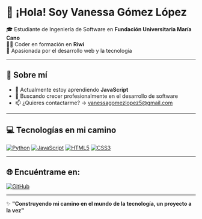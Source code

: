 # 👋 ¡Hola! Soy Vanessa Gómez López

🎓 Estudiante de Ingeniería de Software en **Fundación Universitaria María Cano**  
👩‍💻 Coder en formación en **Riwi**  
🌟 Apasionada por el desarrollo web y la tecnología

---

## 🚀 Sobre mí
- 🌱 Actualmente estoy aprendiendo **JavaScript**
- 🎯 Buscando crecer profesionalmente en el desarrollo de software
- 📫 ¿Quieres contactarme? → [vanessagomezlopez5@gmail.com](mailto:vanessagomezlopez55@gmail.com)

---

## 💻 Tecnologías en mi camino
[![Python](https://img.shields.io/badge/-Python-3776AB?style=flat&logo=python&logoColor=white)](https://www.w3schools.com/python/default.asp)
[![JavaScript](https://img.shields.io/badge/-JavaScript-F7DF1E?style=flat&logo=javascript&logoColor=black)](https://www.w3schools.com/js/)
[![HTML5](https://img.shields.io/badge/-HTML5-E34F26?style=flat&logo=html5&logoColor=white)](https://www.w3schools.com/html/default.asp)
[![CSS3](https://img.shields.io/badge/-CSS3-1572B6?style=flat&logo=css3&logoColor=white)](https://www.w3schools.com/css/default.asp)


---

## 🌐 Encuéntrame en:
[![GitHub](https://img.shields.io/badge/-GitHub-181717?style=flat&logo=github&logoColor=white)](https://github.com/Vanessa55-rgb)


---

✨ **"Construyendo mi camino en el mundo de la tecnología, un proyecto a la vez"**

